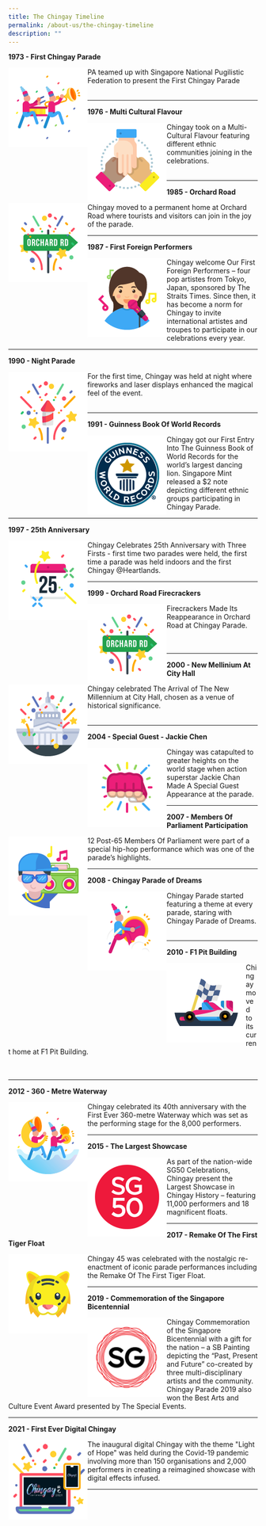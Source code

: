 ```yaml
---
title: The Chingay Timeline
permalink: /about-us/the-chingay-timeline
description: ""
---
```

**1973 - First Chingay Parade**

<img src="/images/About%20Us/Timeline/first-chingay-parade.png" alt="first chingay parade" style="width:160px; float:left;right-margin:20px;"/>

PA teamed up with Singapore National Pugilistic Federation to present the First Chingay Parade<br><br>

<hr/>

**1976 - Multi Cultural Flavour**

<img src="/images/About%20Us/Timeline/multi-cultural-flavour.png" style="width:160px; float:left;right-padding:20px;"/>

Chingay took on a Multi-Cultural Flavour featuring different ethnic communities joining in the celebrations.<br><br>

<hr/>

**1985 - Orchard Road**

<img src="/images/About%20Us/Timeline/orchard-road.png" alt="orchard road" style="width:160px; float:left;"/>

Chingay moved to a permanent home at Orchard Road where tourists and visitors can join in the joy of the parade.<br>

<hr/>

**1987 - First Foreign Performers**

<img src="/images/About%20Us/Timeline/1987.png" alt="first foreign performers" style="width:160px; float:left;"/>

Chingay welcome Our First Foreign Performers – four pop artistes from Tokyo, Japan, sponsored by The Straits Times. Since then, it has become a norm for Chingay to invite international artistes and troupes to participate in our celebrations every year.

<hr/>

**1990 - Night Parade**

<img src="/images/About%20Us/Timeline/1990.png" alt="night parade" style="width:160px; float:left;"/>

For the first time, Chingay was held at night where fireworks and laser displays enhanced the magical feel of the event.<br><br>

<hr/>

**1991 - Guinness Book Of World Records**

<img src="/images/About%20Us/Timeline/1991.png" alt="guinness book of world records" style="width:160px; float:left;"/>

Chingay got our First Entry Into The Guinness Book of World Records for the world’s largest dancing lion. Singapore Mint released a $2 note depicting different ethnic groups participating in Chingay Parade.

<hr/>

**1997 - 25th Anniversary**

<img src="/images/About%20Us/Timeline/1997.png" alt="25th anniversary" style="width:160px; float:left;"/>

Chingay Celebrates 25th Anniversary with Three Firsts - first time two parades were held, the first time a parade was held indoors and the first Chingay @Heartlands.

<hr/>

**1999 - Orchard Road Firecrackers**

<img src="/images/About%20Us/Timeline/orchard-road.png" alt="orchard road firecrackers" style="width:160px; float:left;"/>

Firecrackers Made Its Reappearance in Orchard Road at Chingay Parade.<br><br><br>

<hr/>

**2000 - New Mellinium At City Hall**

<img src="/images/About%20Us/Timeline/2000.png" alt="new mellinium at city hall" style="width:160px; float:left;"/>

Chingay celebrated The Arrival of The New Millennium at City Hall, chosen as a venue of historical significance.<br><br>

<hr/>

**2004 - Special Guest - Jackie Chen**

<img src="/images/About%20Us/Timeline/2004.png" alt="special guest - jackie chen" style="width:160px; float:left;"/>

Chingay was catapulted to greater heights on the world stage when action superstar Jackie Chan Made A Special Guest Appearance at the parade.


<hr/>

**2007 - Members Of Parliament Participation**

<img src="/images/About%20Us/Timeline/2007.png" alt="members of parliament participation" style="width:160px; float:left;"/>

12 Post-65 Members Of Parliament were part of a special hip-hop performance which was one of the parade’s highlights.


<hr/>

**2008 - Chingay Parade of Dreams**

<img src="/images/About%20Us/Timeline/2008.png" alt="chingay parade of dreams" style="width:160px; float:left;"/>

Chingay Parade started featuring a theme at every parade, staring with Chingay Parade of Dreams.<br><br>

<hr/>

**2010 - F1 Pit Building**

<img src="/images/About%20Us/Timeline/2010.png" alt="f1 pit building" style="width:160px; float:left;"/>

Chingay moved to its current home at F1 Pit Building.<br><br><br>

<hr/>

**2012 - 360 - Metre Waterway**

<img src="/images/About%20Us/Timeline/2012.png" alt="360 metre waterway" style="width:160px; float:left;"/>

Chingay celebrated its 40th anniversary with the First Ever 360-metre Waterway which was set as the performing stage for the 8,000 performers.

<hr/>

**2015 - The Largest Showcase**

<img src="/images/About%20Us/Timeline/2015.png" alt="the largest showcase" style="width:160px; float:left;"/>

As part of the nation-wide SG50 Celebrations, Chingay present the Largest Showcase in Chingay History – featuring 11,000 performers and 18 magnificent floats.

<hr/>

**2017 - Remake Of The First Tiger Float**

<img src="/images/About%20Us/Timeline/2017.png" alt="remake of the first tiger float" style="width:160px; float:left;"/>

Chingay 45 was celebrated with the nostalgic re-enactment of iconic parade performances including the Remake Of The First Tiger Float.

<hr/>

**2019 - Commemoration of the Singapore Bicentennial**

<img src="/images/About%20Us/Timeline/2019.png" alt="2commemoration of the singapore bicentennial" style="width:160px; float:left;"/>

Chingay Commemoration of the Singapore Bicentennial with a gift for the nation – a SB Painting depicting the “Past, Present and Future” co-created by three multi-disciplinary artists and the community. Chingay Parade 2019 also won the Best Arts and Culture Event Award presented by The Special Events.

<hr/>

**2021 - First Ever Digital Chingay**

<img src="/images/About%20Us/Timeline/2021.png" alt="first ever digital chingay" style="width:160px; float:left;"/>

The inaugural digital Chingay with the theme "Light of Hope" was held during the Covid-19 pandemic involving more than 150 organisations and 2,000 performers in creating a reimagined showcase with digital effects infused.

<hr/>